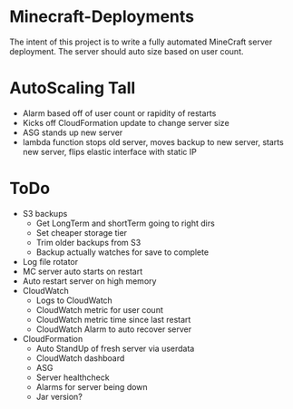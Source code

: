 # Minecraft-Deployments
The intent of this project is to write a fully automated MineCraft server deployment. The server should auto size based on user count.

# AutoScaling Tall
- Alarm based off of user count or rapidity of restarts
- Kicks off CloudFormation update to change server size
- ASG stands up new server
- lambda function stops old server, moves backup to new server, starts new server, flips elastic interface with static IP

# ToDo
- S3 backups
  - Get LongTerm and shortTerm going to right dirs
  - Set cheaper storage tier
  - Trim older backups from S3
  - Backup actually watches for save to complete
- Log file rotator
- MC server auto starts on restart
- Auto restart server on high memory
- CloudWatch
  - Logs to CloudWatch
  - CloudWatch metric for user count
  - CloudWatch metric time since last restart
  - CloudWatch Alarm to auto recover server
- CloudFormation
  - Auto StandUp of fresh server via userdata
  - CloudWatch dashboard
  - ASG
  - Server healthcheck
  - Alarms for server being down
  - Jar version?
